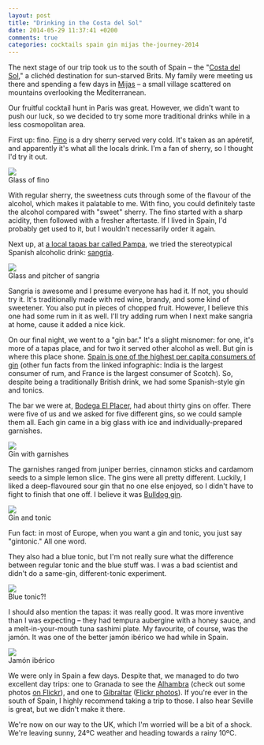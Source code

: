 ```yaml
---
layout: post
title: "Drinking in the Costa del Sol"
date: 2014-05-29 11:37:41 +0200
comments: true
categories: cocktails spain gin mijas the-journey-2014
---
```


The next stage of our trip took us to the south of Spain – the "[Costa del Sol](http://en.wikipedia.org/wiki/Costa_del_Sol)," a clichéd destination for sun-starved Brits. My family were meeting us there and spending a few days in [Mijas](http://en.wikipedia.org/wiki/Mijas) – a small village scattered on mountains overlooking the Mediterranean.

Our fruitful cocktail hunt in Paris was great. However, we didn't want to push our luck, so we decided to try some more traditional drinks while in a less cosmopolitan area.

First up: fino. [Fino](http://en.wikipedia.org/wiki/Fino) is a dry sherry served very cold. It's taken as an apéretif, and apparently it's what all the locals drink. I'm a fan of sherry, so I thought I'd try it out.

<div class="img">
  <a href="{{ root_url }}/images/the-journey/mijas/fino.jpg">
    <img src="/images/the-journey/mijas/fino.jpg">
  </a>
  <div class="alt">Glass of fino</div>
</div>

With regular sherry, the sweetness cuts through some of the flavour of the alcohol, which makes it palatable to me. With fino, you could definitely taste the alcohol compared with "sweet" sherry. The fino started with a sharp acidity, then followed with a fresher aftertaste. If I lived in Spain, I'd probably get used to it, but I wouldn't necessarily order it again.

Next up, at [a local tapas bar called Pampa](http://www.tripadvisor.co.uk/Restaurant_Review-g580271-d2413104-Reviews-Pampa_Tablas_y_Tapas-Mijas_Costa_del_Sol_Province_of_Malaga_Andalucia.html), we tried the stereotypical Spanish alcoholic drink: [sangria](http://en.wikipedia.org/wiki/Sangria).

<div class="img">
  <a href="{{ root_url }}/images/the-journey/mijas/sangria.jpg">
    <img src="/images/the-journey/mijas/sangria.jpg">
  </a>
  <div class="alt">Glass and pitcher of sangria</div>
</div>

Sangria is awesome and I presume everyone has had it. If not, you should try it. It's traditionally made with red wine, brandy, and some kind of sweetener. You also put in pieces of chopped fruit. However, I believe this one had some rum in it as well. I'll try adding rum when I next make sangria at home, cause it added a nice kick.

On our final night, we went to a "gin bar." It's a slight misnomer: for one, it's more of a tapas place, and for two it served other alcohol as well. But gin is where this place shone. [Spain is one of the highest per capita consumers of gin](http://www.economist.com/blogs/graphicdetail/2013/06/daily-chart-9) (other fun facts from the linked infographic: India is the largest consumer of rum, and France is the largest consumer of Scotch). So, despite being a traditionally British drink, we had some Spanish-style gin and tonics.

The bar we were at, [Bodega El Placer](http://www.bodegaelplacer.com/), had about thirty gins on offer. There were five of us and we asked for five different gins, so we could sample them all. Each gin came in a big glass with ice and individually-prepared garnishes.

<div class="img">
  <a href="{{ root_url }}/images/the-journey/mijas/just-gin.jpg">
    <img src="/images/the-journey/mijas/just-gin.jpg">
  </a>
  <div class="alt">Gin with garnishes</div>
</div>

The garnishes ranged from juniper berries, cinnamon sticks and cardamom seeds to a simple lemon slice. The gins were all pretty different. Luckily, I liked a deep-flavoured sour gin that no one else enjoyed, so I didn't have to fight to finish that one off. I believe it was [Bulldog gin](http://www.bulldoggin.com/).

<div class="img">
  <a href="{{ root_url }}/images/the-journey/mijas/tonic-regular.jpg">
    <img src="/images/the-journey/mijas/tonic-regular.jpg">
  </a>
  <div class="alt">Gin and tonic</div>
</div>

Fun fact: in most of Europe, when you want a gin and tonic, you just say "gintonic." All one word.

They also had a blue tonic, but I'm not really sure what the difference between regular tonic and the blue stuff was. I was a bad scientist and didn't do a same-gin, different-tonic experiment.

<div class="img">
  <a href="{{ root_url }}/images/the-journey/mijas/tonic-blue.jpg">
    <img src="/images/the-journey/mijas/tonic-blue.jpg">
  </a>
  <div class="alt">Blue tonic?!</div>
</div>

I should also mention the tapas: it was really good. It was more inventive than I was expecting – they had tempura aubergine with a honey sauce, and a melt-in-your-mouth tuna sashimi plate. My favourite, of course, was the jamón. It was one of the better jamón ibérico we had while in Spain.

<div class="img">
  <a href="{{ root_url }}/images/the-journey/mijas/jamon.jpg">
    <img src="/images/the-journey/mijas/jamon.jpg">
  </a>
  <div class="alt">Jamón ibérico</div>
</div>

We were only in Spain a few days. Despite that, we managed to do two excellent day trips: one to Granada to see the [Alhambra](http://en.wikipedia.org/wiki/Alhambra) (check out some photos [on Flickr](https://www.flickr.com/photos/malrase/sets/72157644507980879/)), and one to [Gibraltar](http://en.wikipedia.org/wiki/Gibraltar) ([Flickr photos](https://www.flickr.com/photos/malrase/sets/72157644507822700/)). If you're ever in the south of Spain, I highly recommend taking a trip to those. I also hear Seville is great, but we didn't make it there.

We're now on our way to the UK, which I'm worried will be a bit of a shock. We're leaving sunny, 24ºC weather and heading towards a rainy 10ºC.